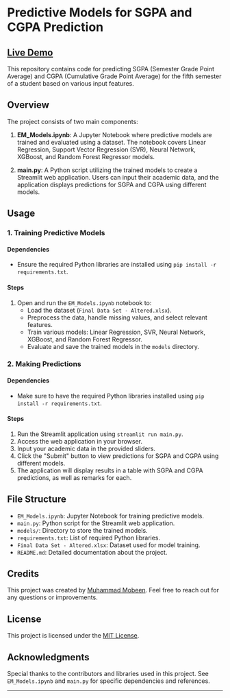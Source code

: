 # Predictive Models for SGPA and CGPA Prediction

## [Live Demo](https://emproject.streamlit.app/)

This repository contains code for predicting SGPA (Semester Grade Point Average) and CGPA (Cumulative Grade Point Average) for the fifth semester of a student based on various input features.

## Overview

The project consists of two main components:

1. **EM_Models.ipynb**: A Jupyter Notebook where predictive models are trained and evaluated using a dataset. The notebook covers Linear Regression, Support Vector Regression (SVR), Neural Network, XGBoost, and Random Forest Regressor models.

2. **main.py**: A Python script utilizing the trained models to create a Streamlit web application. Users can input their academic data, and the application displays predictions for SGPA and CGPA using different models.

## Usage

### 1. Training Predictive Models

#### Dependencies
- Ensure the required Python libraries are installed using `pip install -r requirements.txt`.

#### Steps
1. Open and run the `EM_Models.ipynb` notebook to:
   - Load the dataset (`Final Data Set - Altered.xlsx`).
   - Preprocess the data, handle missing values, and select relevant features.
   - Train various models: Linear Regression, SVR, Neural Network, XGBoost, and Random Forest Regressor.
   - Evaluate and save the trained models in the `models` directory.

### 2. Making Predictions

#### Dependencies
- Make sure to have the required Python libraries installed using `pip install -r requirements.txt`.

#### Steps
1. Run the Streamlit application using `streamlit run main.py`.
2. Access the web application in your browser.
3. Input your academic data in the provided sliders.
4. Click the "Submit" button to view predictions for SGPA and CGPA using different models.
5. The application will display results in a table with SGPA and CGPA predictions, as well as remarks for each.

## File Structure

- `EM_Models.ipynb`: Jupyter Notebook for training predictive models.
- `main.py`: Python script for the Streamlit web application.
- `models/`: Directory to store the trained models.
- `requirements.txt`: List of required Python libraries.
- `Final Data Set - Altered.xlsx`: Dataset used for model training.
- `README.md`: Detailed documentation about the project.

## Credits

This project was created by [Muhammad Mobeen](https://muhammadmobeen.com/). Feel free to reach out for any questions or improvements.

## License

This project is licensed under the [MIT License](LICENSE).

## Acknowledgments

Special thanks to the contributors and libraries used in this project. See `EM_Models.ipynb` and `main.py` for specific dependencies and references.

---
